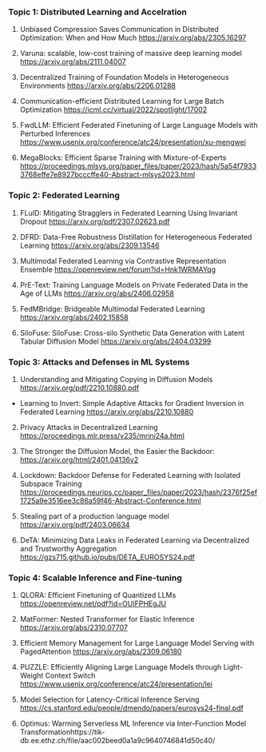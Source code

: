 ### Topic 1: Distributed Learning and  Accelration

  1. Unbiased Compression Saves Communication in Distributed Optimization: When and How Much
https://arxiv.org/abs/2305.16297

  2. Varuna: scalable, low-cost training of massive deep learning model
https://arxiv.org/abs/2111.04007

3. Decentralized Training of Foundation Models in Heterogeneous Environments
https://arxiv.org/abs/2206.01288

4. Communication-efficient Distributed Learning for Large Batch Optimization
https://icml.cc/virtual/2022/spotlight/17002

5. FwdLLM: Efficient Federated Finetuning of Large Language Models with Perturbed Inferences
https://www.usenix.org/conference/atc24/presentation/xu-mengwei

6. MegaBlocks: Efficient Sparse Training with Mixture-of-Experts
https://proceedings.mlsys.org/paper_files/paper/2023/hash/5a54f79333768effe7e8927bcccffe40-Abstract-mlsys2023.html

### Topic 2: Federated Learning 


1. FLuID: Mitigating Stragglers in Federated Learning Using Invariant Dropout
https://arxiv.org/pdf/2307.02623.pdf

2. DFRD: Data-Free Robustness Distillation for Heterogeneous Federated Learning
https://arxiv.org/abs/2309.13546

3. Multimodal Federated Learning via Contrastive Representation Ensemble
https://openreview.net/forum?id=Hnk1WRMAYqg

4. PrE-Text: Training Language Models on Private Federated Data in the Age of LLMs
https://arxiv.org/abs/2406.02958

5. FedMBridge: Bridgeable Multimodal Federated Learning
https://arxiv.org/abs/2402.15858

<!--Tree-Ring Watermarks: Fingerprints for Diffusion Images that are Invisible and Robust
https://arxiv.org/abs/2305.20030
- Diffusion Models and Semi-Supervised Learners Benefit Mutually with Few Labels
https://arxiv.org/abs/2302.10586
-->

6.  SiloFuse: SiloFuse: Cross-silo Synthetic Data Generation with Latent Tabular Diffusion Model
https://arxiv.org/abs/2404.03299

### Topic 3: Attacks and Defenses in ML Systems

1. Understanding and Mitigating Copying in Diffusion Models
https://arxiv.org/pdf/2210.10880.pdf
- Learning to Invert: Simple Adaptive Attacks for Gradient Inversion in Federated Learning
https://arxiv.org/abs/2210.10880

2. Privacy Attacks in Decentralized Learning
https://proceedings.mlr.press/v235/mrini24a.html

3. The Stronger the Diffusion Model, the Easier the Backdoor: 
https://arxiv.org/html/2401.04136v2
4. Lockdown: Backdoor Defense for Federated Learning with Isolated Subspace Training
 https://proceedings.neurips.cc/paper_files/paper/2023/hash/2376f25ef1725a9e3516ee3c86a59f46-Abstract-Conference.html
 5.  Stealing part of a production language model
  https://arxiv.org/pdf/2403.06634

6. DeTA: Minimizing Data Leaks in Federated Learning via Decentralized and Trustworthy Aggregation
https://gzs715.github.io/pubs/DETA_EUROSYS24.pdf

### Topic 4: Scalable Inference and Fine-tuning

1. QLORA: Efficient Finetuning of Quantized LLMs
https://openreview.net/pdf?id=OUIFPHEgJU

2. MatFormer: Nested Transformer for Elastic Inference
https://arxiv.org/abs/2310.07707

3. Efficient Memory Management for Large Language Model Serving with PagedAttention
https://arxiv.org/abs/2309.06180

4. PUZZLE: Efficiently Aligning Large Language Models through Light-Weight Context Switch
https://www.usenix.org/conference/atc24/presentation/lei

5. Model Selection for Latency-Critical Inference Serving
https://cs.stanford.edu/people/dmendo/papers/eurosys24-final.pdf

6. Optimus: Warming Serverless ML Inference via Inter-Function Model Transformationhttps://tik-db.ee.ethz.ch/file/aac002beed0a1a9c9640746841d50c40/



<!--
###  Topic 1: Distributed machine learning -- Going parallel

- Asynchronous SGD Beats Minibatch SGD Under Arbitrary Delays https://proceedings.neurips.cc/paper_files/paper/2022/hash/029df12a9363313c3e41047844ecad94-Abstract-Conference.html

- Varuna: scalable, low-cost training of massive deep learning models https://dl.acm.org/doi/abs/10.1145/3492321.3519584

- DRAGONN: Distributed Randomized Approximate Gradients of Neural Networks https://proceedings.mlr.press/v162/wang22aj.html

- Communication-efficient Distributed Learning for Large Batch Optimization&nbsp; https://icml.cc/virtual/2022/spotlight/17002

###  Topic 2: Federated learning -- Going decentralized

- Communication-Efficient Adaptive Federated Learning https://icml.cc/virtual/2022/spotlight/18274

- VF-PS: How to Select Important Participants in Vertical Federated Learning, Efficiently and Securely? https://nips.cc/virtual/2022/poster/53772

- Disentangled Federated Learning for Tackling Attributes Skew via Invariant Aggregation and Diversity Transferring https://icml.cc/virtual/2022/spotlight/16882&nbsp;&nbsp;

- Federated Learning with Label Distribution Skew via Logits Calibration&nbsp; https://icml.cc/virtual/2022/spotlight/16222

###  Topic 3: Accelerating machine learning system-- Going specialized

- Alpa: Automating Inter- and Intra-Operator Parallelism for Distributed Deep Learning&nbsp; https://www.usenix.org/conference/osdi22/presentation/zheng-lianmin

- Out-of-order backprop: an effective scheduling technique for deep learning https://dl.acm.org/doi/abs/10.1145/3492321.3519563

- Resource-Adaptive Federated Learning with All-In-One Neural Composition https://proceedings.mlsys.org/paper/2020/hash/f7e6c85504ce6e82442c770f7c8606f0-Abstract.html &nbsp;

- XTC: Extreme Compression for Pre-trained Transformers Made Simple and Efficient&nbsp; https://arxiv.org/abs/2206.01859

- Decentralized Training of Foundation Models in Heterogeneous Environments&nbsp; https://arxiv.org/abs/2206.01288


###  Topic 4: Robustness:Adversarials in distributed/decentralized learning

- Neurotoxin: Durable Backdoors in Federated Learning https://arxiv.org/abs/2202.04856nips.cc/paper/2021/file/0d924f0e6b3fd0d91074c22727a53966-Paper.pdfhttps://icml.cc/virtual/2022/spotlight/18208

- Fishing for User Data in Large-Batch Federated Learning via Gradient Magnification&nbsp; https://proceedings.mlr.press/v162/wen22a.html

- A2: Efficient Automated Attacker for Boosting Adversarial Training&nbsp;https://nips.cc/virtual/2022/poster/55316

- Distributed Adversarial Training to Robustify Deep Neural Networks at Scale&nbsp; https://proceedings.mlr.press/v180/zhang22a/zhang22a.pdf

- PPA: Preference Profiling Attack Against Federated Learning &nbsp; https://arxiv.org/abs/2202.04856


###  Topic 5/6: Personalization: Specialized distributed learning systems (I,II)

- FairVFL: A Fair Vertical Federated Learning Framework with Contrastive Adversarial Learning&nbsp; https://proceedings.neurips.cc/paper_files/paper/2022/hash/333a7697dbb67f09249337f81c27d749-Abstract-Conference.html

- IFL-GAN: Improved Federated Learning Generative Adversarial Network With Maximum Mean Discrepancy Model Aggregation&nbsp; https://ieeexplore.ieee.org/abstract/document/9763075?casa_token=NzH2dxZSvb0AAAAA:gYjvYJ_IPhGdxKgmTFbTatHHlixbx-s83HdNrxU9VqMFtB67AyVhyYOxFdyUdRN58GG-8-qj1g

- Personalized Federated Learning through Local Memorization&nbsp; https://icml.cc/virtual/2022/spotlight/18222

- Orchestra: Unsupervised Federated Learning via Globally Consistent Clustering&nbsp; https://icml.cc/virtual/2022/spotlight/18302

- Personalized Federated Learning towards Communication Efficiency, Robustness and Fairness&nbsp; https://nips.cc/virtual/2022/poster/53283

- DENSE: Data-Free One-Shot Federated Learning&nbsp; https://arxiv.org/abs/2112.12371

- Reprogrammable-FL: Improving Utility-Privacy Tradeoff in Federated Learning via Model Reprogramming https://openreview.net/pdf?id=00EiAK1LHs

- Interesting studies (NOT for reviews or project reproducing)
JAHS-Bench-201: A Foundation For Research On Joint Architecture And Hyperparameter Search https://nips.cc/virtual/2022/poster/55729

- Scaling Distributed Machine Learning with the Parameter Server https://web.eecs.umich.edu/~mosharaf/Readings/Parameter-Server.pdf

-->